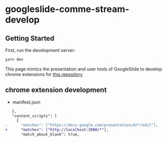 # googleslide-comme-stream-develop

## Getting Started

First, run the development server:

```bash
yarn dev
```

This page mimics the presentation and user tools of GoogleSlide to develop chrome extensions for [this repository](https://github.com/swfz/chrome-extension-google-slide-usertool-comment-stream/)


## chrome extension development

- manifest.json

```diff
   },
   "content_scripts": [
     {
-      "matches": ["https://docs.google.com/presentation/d/*/edit"],
+      "matches": ["http://localhost:3000/*"],
       "match_about_blank": true,
```



